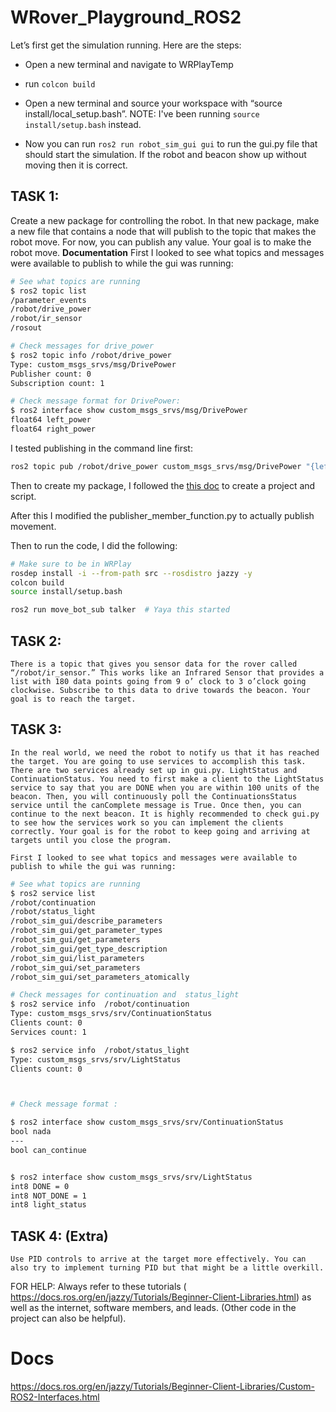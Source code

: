 # WRover_Playground_ROS2

 Let’s first get the simulation running. Here are the steps:
 
- Open a new terminal and navigate to WRPlayTemp

- run `colcon build`
  
- Open a new terminal and source your workspace with “source install/local_setup.bash”. NOTE: I've been running `source install/setup.bash` instead.

  
- Now you can run `ros2 run robot_sim_gui gui` to run the gui.py file that should start the simulation. If the robot and beacon show up without moving then it is correct.

## TASK 1:

Create a new package for controlling the robot. In that new package, make a new file that contains a node that will publish to the topic that makes the robot move. For now, you can publish any value. Your goal is to make the robot move.
**Documentation**
First I looked to see what topics and messages were available to publish to while the gui was running:
```bash
# See what topics are running
$ ros2 topic list
/parameter_events
/robot/drive_power
/robot/ir_sensor
/rosout

# Check messages for drive_power
$ ros2 topic info /robot/drive_power
Type: custom_msgs_srvs/msg/DrivePower
Publisher count: 0
Subscription count: 1

# Check message format for DrivePower:
$ ros2 interface show custom_msgs_srvs/msg/DrivePower
float64 left_power
float64 right_power
```


I tested publishing in the command line first:
```bash
ros2 topic pub /robot/drive_power custom_msgs_srvs/msg/DrivePower "{left_power: 10, right_power: 10}"
```
Then to create my package, I followed the  [this doc](https://docs.ros.org/en/jazzy/Tutorials/Beginner-Client-Libraries/Writing-A-Simple-Py-Publisher-And-Subscriber.html) to create a project and script.

After this I modified the publisher_member_function.py to actually publish movement.


Then to run the code, I did the following:
```bash
# Make sure to be in WRPlay
rosdep install -i --from-path src --rosdistro jazzy -y
colcon build
source install/setup.bash

ros2 run move_bot_sub talker  # Yaya this started
```
## TASK 2: 
	There is a topic that gives you sensor data for the rover called “/robot/ir_sensor.” This works like an Infrared Sensor that provides a list with 180 data points going from 9 o’ clock to 3 o’clock going clockwise. Subscribe to this data to drive towards the beacon. Your goal is to reach the target.

## TASK 3:
	In the real world, we need the robot to notify us that it has reached the target. You are going to use services to accomplish this task. There are two services already set up in gui.py. LightStatus and ContinuationStatus. You need to first make a client to the LightStatus service to say that you are DONE when you are within 100 units of the beacon. Then, you will continuously poll the ContinuationsStatus service until the canComplete message is True. Once then, you can continue to the next beacon. It is highly recommended to check gui.py to see how the services work so you can implement the clients correctly. Your goal is for the robot to keep going and arriving at targets until you close the program. 

	First I looked to see what topics and messages were available to publish to while the gui was running:
```bash
# See what topics are running
$ ros2 service list
/robot/continuation
/robot/status_light
/robot_sim_gui/describe_parameters
/robot_sim_gui/get_parameter_types
/robot_sim_gui/get_parameters
/robot_sim_gui/get_type_description
/robot_sim_gui/list_parameters
/robot_sim_gui/set_parameters
/robot_sim_gui/set_parameters_atomically

# Check messages for continuation and  status_light
$ ros2 service info  /robot/continuation
Type: custom_msgs_srvs/srv/ContinuationStatus
Clients count: 0
Services count: 1

$ ros2 service info  /robot/status_light
Type: custom_msgs_srvs/srv/LightStatus
Clients count: 0



# Check message format :

$ ros2 interface show custom_msgs_srvs/srv/ContinuationStatus
bool nada
---
bool can_continue


$ ros2 interface show custom_msgs_srvs/srv/LightStatus
int8 DONE = 0
int8 NOT_DONE = 1
int8 light_status

```


## TASK 4: (Extra)
	Use PID controls to arrive at the target more effectively. You can also try to implement turning PID but that might be a little overkill.


FOR HELP:
	Always refer to these tutorials ( https://docs.ros.org/en/jazzy/Tutorials/Beginner-Client-Libraries.html) as well as the internet, software members, and leads. (Other code in the project can also be helpful).


# Docs
https://docs.ros.org/en/jazzy/Tutorials/Beginner-Client-Libraries/Custom-ROS2-Interfaces.html

